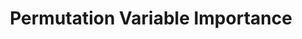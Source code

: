 ---
title: "Permutation Variable Importance"

categories: ['']

tags: ['Permutation', 'Variable', 'Importance']

arabic: ['تباديل أهمية المتغير']

publishers: ['معجم مصطلحات التعلم الآلي والتعلم العميق وعلم البيانات']

types: "word"

slug: ""
---